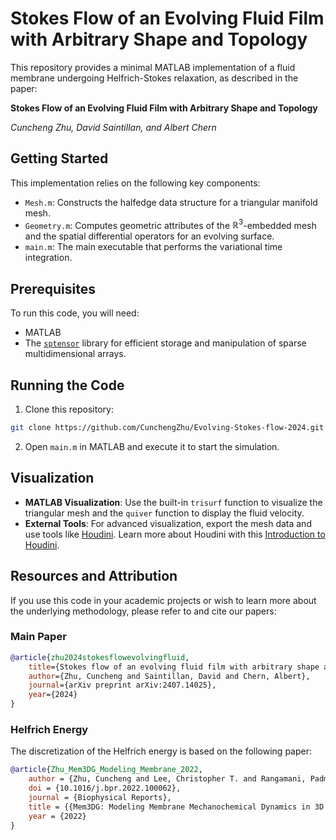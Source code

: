 # Stokes Flow of an Evolving Fluid Film with Arbitrary Shape and Topology
This repository provides a minimal MATLAB implementation of a fluid membrane undergoing Helfrich-Stokes relaxation, as described in the paper:

**Stokes Flow of an Evolving Fluid Film with Arbitrary Shape and Topology**

*Cuncheng Zhu, David Saintillan, and Albert Chern*

## Getting Started
This implementation relies on the following key components:
* `Mesh.m`: Constructs the halfedge data structure for a triangular manifold mesh.
* `Geometry.m`: Computes geometric attributes of the $\mathbb{R}^3$-embedded mesh and the spatial differential operators for an evolving surface.
* `main.m`: The main executable that performs the variational time integration.

## Prerequisites
To run this code, you will need:
* MATLAB
* The [`sptensor`](https://www.tensortoolbox.org/sptensor_doc.html) library for efficient storage and manipulation of sparse multidimensional arrays.

## Running the Code
1. Clone this repository:
```Bash
git clone https://github.com/CunchengZhu/Evolving-Stokes-flow-2024.git
```
2.	Open `main.m` in MATLAB and execute it to start the simulation.

## Visualization
* **MATLAB Visualization**: Use the built-in `trisurf` function to visualize the triangular mesh and the `quiver` function to display the fluid velocity. 
* **External Tools**: For advanced visualization, export the mesh data and use tools like [Houdini](https://www.sidefx.com/download/). Learn more about Houdini with this [Introduction to Houdini](https://cseweb.ucsd.edu/~alchern/teaching/houdini/).

## Resources and Attribution
If you use this code in your academic projects or wish to learn more about the underlying methodology, please refer to and cite our papers:

### Main Paper
```bibtex
@article{zhu2024stokesflowevolvingfluid,
    title={Stokes flow of an evolving fluid film with arbitrary shape and topology},
    author={Zhu, Cuncheng and Saintillan, David and Chern, Albert},
    journal={arXiv preprint arXiv:2407.14025},
    year={2024}
}
```

### Helfrich Energy
The discretization of the Helfrich energy is based on the following paper: 

```bibtex
@article{Zhu_Mem3DG_Modeling_Membrane_2022,
    author = {Zhu, Cuncheng and Lee, Christopher T. and Rangamani, Padmini},
    doi = {10.1016/j.bpr.2022.100062},
    journal = {Biophysical Reports},
    title = {{Mem3DG: Modeling Membrane Mechanochemical Dynamics in 3D using Discrete Differential Geometry}},
    year = {2022}
}
```